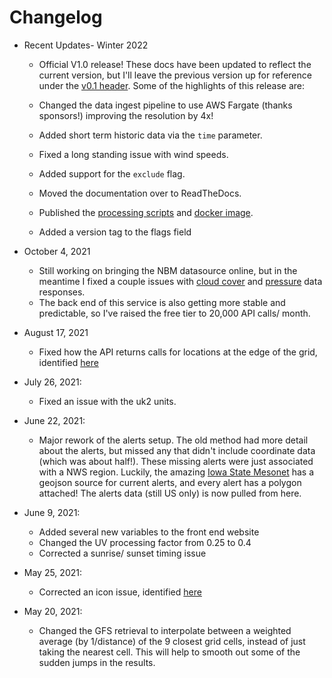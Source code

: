 # Changelog
* Recent Updates- Winter 2022
    * Official V1.0 release! These docs have been updated to reflect the current version, but I'll leave the previous version up for reference under the [v0.1 header](https://pirateweather.readthedocs.io/en/latest/indexv01/). Some of the highlights of this release are:

    * Changed the data ingest pipeline to use AWS Fargate (thanks sponsors!) improving the resolution by 4x!
    * Added short term historic data via the `time` parameter.
    * Fixed a long standing issue with wind speeds.
    * Added support for the `exclude` flag.
    * Moved the documentation over to ReadTheDocs.
    * Published the [processing scripts](https://github.com/alexander0042/pirateweather/tree/main/scripts) and [docker image](https://gallery.ecr.aws/j9v4j3c7/pirate-wgrib2).
    * Added a version tag to the flags field

* October 4, 2021
    * Still working on bringing the NBM datasource online, but in the meantime I fixed a couple issues with [cloud cover](https://github.com/alexander0042/pirate-weather-ha/issues/18) and [pressure](https://github.com/alexander0042/pirate-weather-ha/issues/14) data responses.
    * The back end of this service is also getting more stable and predictable, so I've raised the free tier to 20,000 API calls/ month.
* August 17, 2021
    * Fixed how the API returns calls for locations at the edge of the grid, identified [here](https://github.com/alexander0042/pirate-weather-ha/issues/9)
* July 26, 2021:
    * Fixed an issue with the uk2 units. 
* June 22, 2021:
    * Major rework of the alerts setup. The old method had more detail about the alerts, but missed any that didn't include coordinate data (which was about half!). These missing alerts were just associated with a NWS region. Luckily, the amazing [Iowa State Mesonet](https://mesonet.agron.iastate.edu/request/gis/watchwarn.phtml) has a geojson source for current alerts, and every alert has a polygon attached! The alerts data (still US only) is now pulled from here.
* June 9, 2021:
    * Added several new variables to the front end website
    * Changed the UV processing factor from 0.25 to 0.4
    * Corrected a sunrise/ sunset timing issue
* May 25, 2021:
    * Corrected an icon issue, identified [here](https://github.com/alexander0042/pirate-weather-hacs/issues/2)
* May 20, 2021:
    * Changed the GFS retrieval to interpolate between a weighted average (by 1/distance) of the 9 closest grid cells, instead of just taking the nearest cell. This will help to smooth out some of the sudden jumps in the results. 
  
